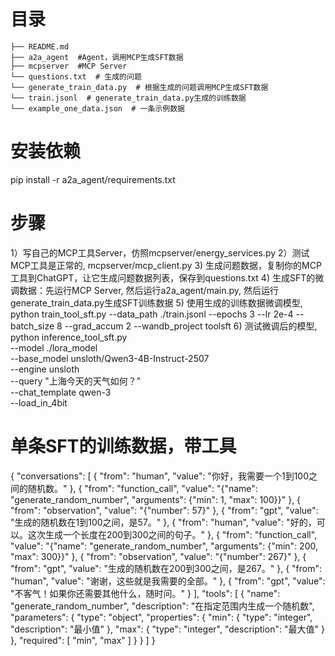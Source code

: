 # 目录
```
├── README.md
├── a2a_agent  #Agent，调用MCP生成SFT数据
├── mcpserver  #MCP Server
└── questions.txt  # 生成的问题
└── generate_train_data.py  # 根据生成的问题调用MCP生成SFT数据
└── train.jsonl  # generate_train_data.py生成的训练数据
└── example_one_data.json  # 一条示例数据
```

# 安装依赖
pip install -r a2a_agent/requirements.txt

# 步骤
1）写自己的MCP工具Server，仿照mcpserver/energy_services.py
2）测试MCP工具是正常的, mcpserver/mcp_client.py
3) 生成问题数据，复制你的MCP工具到ChatGPT，让它生成问题数据列表，保存到questions.txt
4) 生成SFT的微调数据：先运行MCP Server, 然后运行a2a_agent/main.py, 然后运行generate_train_data.py生成SFT训练数据
5) 使用生成的训练数据微调模型, python train_tool_sft.py --data_path ./train.jsonl --epochs 3 --lr 2e-4 --batch_size 8 --grad_accum 2 --wandb_project toolsft
6) 测试微调后的模型, python inference_tool_sft.py \
  --model ./lora_model \
  --base_model unsloth/Qwen3-4B-Instruct-2507 \
  --engine unsloth \
  --query "上海今天的天气如何？" \
  --chat_template qwen-3 \
  --load_in_4bit

# 单条SFT的训练数据，带工具
{
    "conversations": [
        {
            "from": "human",
            "value": "你好，我需要一个1到100之间的随机数。"
        },
        {
            "from": "function_call",
            "value": "{\"name\": \"generate_random_number\", \"arguments\": {\"min\": 1, \"max\": 100}}"
        },
        {
            "from": "observation",
            "value": "{\"number\": 57}"
        },
        {
            "from": "gpt",
            "value": "生成的随机数在1到100之间，是57。"
        },
        {
            "from": "human",
            "value": "好的，可以。这次生成一个长度在200到300之间的句子。"
        },
        {
            "from": "function_call",
            "value": "{\"name\": \"generate_random_number\", \"arguments\": {\"min\": 200, \"max\": 300}}"
        },
        {
            "from": "observation",
            "value": "{\"number\": 267}"
        },
        {
            "from": "gpt",
            "value": "生成的随机数在200到300之间，是267。"
        },
        {
            "from": "human",
            "value": "谢谢，这些就是我需要的全部。"
        },
        {
            "from": "gpt",
            "value": "不客气！如果你还需要其他什么，随时问。"
        }
    ],
    "tools": [
        {
            "name": "generate_random_number",
            "description": "在指定范围内生成一个随机数",
            "parameters": {
                "type": "object",
                "properties": {
                    "min": {
                        "type": "integer",
                        "description": "最小值"
                    },
                    "max": {
                        "type": "integer",
                        "description": "最大值"
                    }
                },
                "required": [
                    "min",
                    "max"
                ]
            }
        }
    ]
}